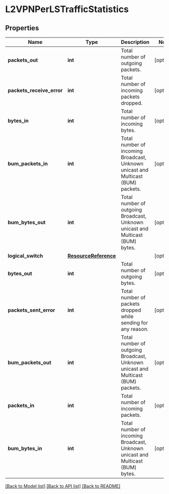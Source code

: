 # L2VPNPerLSTrafficStatistics

## Properties
Name | Type | Description | Notes
------------ | ------------- | ------------- | -------------
**packets_out** | **int** | Total number of outgoing packets. | [optional] 
**packets_receive_error** | **int** | Total number of incoming packets dropped. | [optional] 
**bytes_in** | **int** | Total number of incoming bytes. | [optional] 
**bum_packets_in** | **int** | Total number of incoming Broadcast, Unknown unicast and Multicast (BUM) packets. | [optional] 
**bum_bytes_out** | **int** | Total number of outgoing Broadcast, Unknown unicast and Multicast (BUM) bytes. | [optional] 
**logical_switch** | [**ResourceReference**](ResourceReference.md) |  | [optional] 
**bytes_out** | **int** | Total number of outgoing bytes. | [optional] 
**packets_sent_error** | **int** | Total number of packets dropped while sending for any reason. | [optional] 
**bum_packets_out** | **int** | Total number of outgoing Broadcast, Unknown unicast and Multicast (BUM) packets. | [optional] 
**packets_in** | **int** | Total number of incoming packets. | [optional] 
**bum_bytes_in** | **int** | Total number of incoming Broadcast, Unknown unicast and Multicast (BUM) bytes. | [optional] 

[[Back to Model list]](../README.md#documentation-for-models) [[Back to API list]](../README.md#documentation-for-api-endpoints) [[Back to README]](../README.md)

